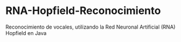 # RNA-Hopfield-Reconocimiento
Reconocimiento de vocales, utilizando la Red Neuronal Artificial (RNA) Hopfield en Java
